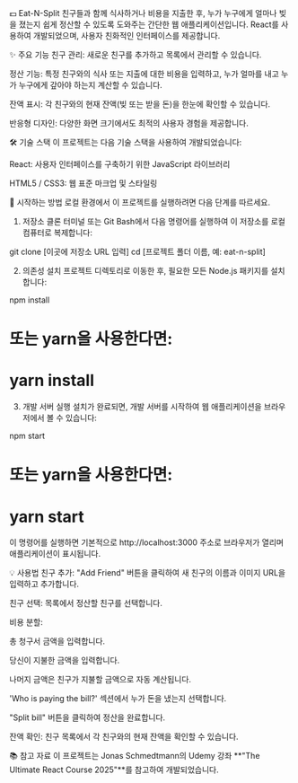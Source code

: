 💵 Eat-N-Split
친구들과 함께 식사하거나 비용을 지출한 후, 누가 누구에게 얼마나 빚을 졌는지 쉽게 정산할 수 있도록 도와주는 간단한 웹 애플리케이션입니다.
React를 사용하여 개발되었으며, 사용자 친화적인 인터페이스를 제공합니다.

✨ 주요 기능
친구 관리: 새로운 친구를 추가하고 목록에서 관리할 수 있습니다.

정산 기능: 특정 친구와의 식사 또는 지출에 대한 비용을 입력하고, 누가 얼마를 내고 누가 누구에게 갚아야 하는지 계산할 수 있습니다.

잔액 표시: 각 친구와의 현재 잔액(빚 또는 받을 돈)을 한눈에 확인할 수 있습니다.

반응형 디자인: 다양한 화면 크기에서도 최적의 사용자 경험을 제공합니다.

🛠 기술 스택
이 프로젝트는 다음 기술 스택을 사용하여 개발되었습니다:

React: 사용자 인터페이스를 구축하기 위한 JavaScript 라이브러리

HTML5 / CSS3: 웹 표준 마크업 및 스타일링

🚀 시작하는 방법
로컬 환경에서 이 프로젝트를 실행하려면 다음 단계를 따르세요.

1. 저장소 클론
   터미널 또는 Git Bash에서 다음 명령어를 실행하여 이 저장소를 로컬 컴퓨터로 복제합니다:

git clone [이곳에 저장소 URL 입력]
cd [프로젝트 폴더 이름, 예: eat-n-split]

2. 의존성 설치
   프로젝트 디렉토리로 이동한 후, 필요한 모든 Node.js 패키지를 설치합니다:

npm install

# 또는 yarn을 사용한다면:

# yarn install

3. 개발 서버 실행
   설치가 완료되면, 개발 서버를 시작하여 웹 애플리케이션을 브라우저에서 볼 수 있습니다:

npm start

# 또는 yarn을 사용한다면:

# yarn start

이 명령어를 실행하면 기본적으로 http://localhost:3000 주소로 브라우저가 열리며 애플리케이션이 표시됩니다.

💡 사용법
친구 추가: "Add Friend" 버튼을 클릭하여 새 친구의 이름과 이미지 URL을 입력하고 추가합니다.

친구 선택: 목록에서 정산할 친구를 선택합니다.

비용 분할:

총 청구서 금액을 입력합니다.

당신이 지불한 금액을 입력합니다.

나머지 금액은 친구가 지불할 금액으로 자동 계산됩니다.

'Who is paying the bill?' 섹션에서 누가 돈을 냈는지 선택합니다.

"Split bill" 버튼을 클릭하여 정산을 완료합니다.

잔액 확인: 친구 목록에서 각 친구와의 현재 잔액을 확인할 수 있습니다.

📚 참고 자료
이 프로젝트는 Jonas Schmedtmann의 Udemy 강좌 **"The Ultimate React Course 2025"**를 참고하여 개발되었습니다.
